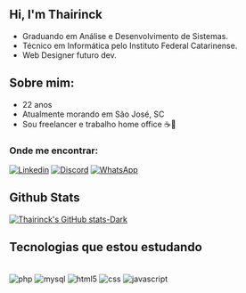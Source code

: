 ## Hi, I'm Thairinck 
- Graduando em Análise e Desenvolvimento de Sistemas.
- Técnico em Informática pelo Instituto Federal Catarinense.
- Web Designer futuro dev.
## Sobre mim:
- 22 anos
- Atualmente morando em São José, SC
- Sou freelancer e trabalho home office ☕👻
### Onde me encontrar:
[![Linkedin](https://img.shields.io/badge/LinkedIn-0077B5?style=for-the-badge&logo=linkedin&logoColor=white)](https://www.linkedin.com/in/thairinck-silva/)
[![Discord](https://img.shields.io/badge/Discord-7289DA?style=for-the-badge&logo=discord&logoColor=white)](https://discordapp.com/users/thairinck)
[![WhatsApp](https://img.shields.io/badge/WhatsApp-25D366?style=for-the-badge&logo=whatsapp&logoColor=white)](https://api.whatsapp.com/send?phone=554891393668&text=Ol%C3%A1%20Thairinck,%20vim%20pelo%20seu%20reposit%C3%B3rio%20do%20GitHub.%20)
## Github Stats
[![Thairinck's GitHub stats-Dark](https://github-readme-stats.vercel.app/api?username=thairincksilva&show_icons=true&theme=dark#gh-dark-mode-only)](https://github.com/anuraghazra/github-readme-stats#gh-dark-mode-only)

## Tecnologias que estou estudando
<div style="display: inline-block"><br>
    <img align="center" alt ="php" src="https://img.shields.io/badge/PHP-777BB4?style=for-the-badge&logo=php&logoColor=white">
    <img align="center" alt ="mysql" src="https://img.shields.io/badge/MySQL-005C84?style=for-the-badge&logo=mysql&logoColor=white">
    <img align="center" alt ="html5" src="https://img.shields.io/badge/HTML5-E34F26?style=for-the-badge&logo=html5&logoColor=white">
    <img align="center" alt ="css" src="https://img.shields.io/badge/CSS3-1572B6?style=for-the-badge&logo=css3&logoColor=white">
    <img align="center" alt ="javascript" src="https://img.shields.io/badge/JavaScript-F7DF1E?style=for-the-badge&logo=javascript&logoColor=black">
</div>
